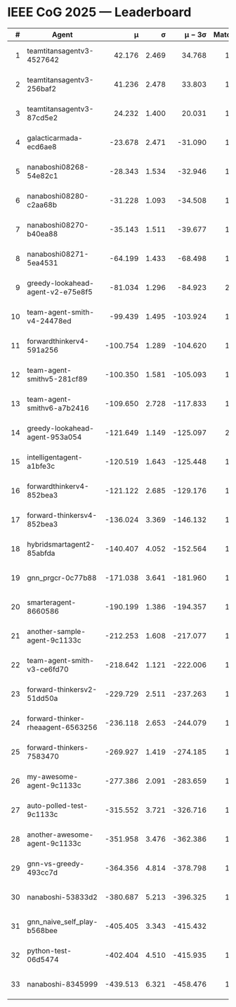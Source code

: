 # IEEE CoG 2025 — Leaderboard

| # | Agent | μ | σ | μ − 3σ | Matches | Updated |
|---:|---|---:|---:|---:|---:|---|
| 1 | teamtitansagentv3-4527642 | 42.176 | 2.469 | 34.768 | 1480 | 2025-09-01 08:39 |
| 2 | teamtitansagentv3-256baf2 | 41.236 | 2.478 | 33.803 | 1918 | 2025-09-01 08:39 |
| 3 | teamtitansagentv3-87cd5e2 | 24.232 | 1.400 | 20.031 | 1758 | 2025-09-01 08:39 |
| 4 | galacticarmada-ecd6ae8 | -23.678 | 2.471 | -31.090 | 1720 | 2025-09-01 08:39 |
| 5 | nanaboshi08268-54e82c1 | -28.343 | 1.534 | -32.946 | 1940 | 2025-09-01 08:39 |
| 6 | nanaboshi08280-c2aa68b | -31.228 | 1.093 | -34.508 | 1860 | 2025-09-01 08:39 |
| 7 | nanaboshi08270-b40ea88 | -35.143 | 1.511 | -39.677 | 1760 | 2025-09-01 08:39 |
| 8 | nanaboshi08271-5ea4531 | -64.199 | 1.433 | -68.498 | 1660 | 2025-09-01 08:39 |
| 9 | greedy-lookahead-agent-v2-e75e8f5 | -81.034 | 1.296 | -84.923 | 2050 | 2025-09-01 08:39 |
| 10 | team-agent-smith-v4-24478ed | -99.439 | 1.495 | -103.924 | 1520 | 2025-09-01 08:39 |
| 11 | forwardthinkerv4-591a256 | -100.754 | 1.289 | -104.620 | 1398 | 2025-09-01 08:39 |
| 12 | team-agent-smithv5-281cf89 | -100.350 | 1.581 | -105.093 | 1680 | 2025-09-01 08:39 |
| 13 | team-agent-smithv6-a7b2416 | -109.650 | 2.728 | -117.833 | 1900 | 2025-09-01 08:39 |
| 14 | greedy-lookahead-agent-953a054 | -121.649 | 1.149 | -125.097 | 2050 | 2025-09-01 08:39 |
| 15 | intelligentagent-a1bfe3c | -120.519 | 1.643 | -125.448 | 1492 | 2025-09-01 08:39 |
| 16 | forwardthinkerv4-852bea3 | -121.122 | 2.685 | -129.176 | 1535 | 2025-09-01 08:39 |
| 17 | forward-thinkersv4-852bea3 | -136.024 | 3.369 | -146.132 | 1244 | 2025-09-01 08:39 |
| 18 | hybridsmartagent2-85abfda | -140.407 | 4.052 | -152.564 | 1356 | 2025-09-01 08:39 |
| 19 | gnn_prgcr-0c77b88 | -171.038 | 3.641 | -181.960 | 1520 | 2025-09-01 08:39 |
| 20 | smarteragent-8660586 | -190.199 | 1.386 | -194.357 | 1405 | 2025-09-01 08:39 |
| 21 | another-sample-agent-9c1133c | -212.253 | 1.608 | -217.077 | 1920 | 2025-09-01 08:39 |
| 22 | team-agent-smith-v3-ce6fd70 | -218.642 | 1.121 | -222.006 | 1540 | 2025-09-01 08:39 |
| 23 | forward-thinkersv2-51dd50a | -229.729 | 2.511 | -237.263 | 1540 | 2025-09-01 08:39 |
| 24 | forward-thinker-rheaagent-6563256 | -236.118 | 2.653 | -244.079 | 1900 | 2025-09-01 08:39 |
| 25 | forward-thinkers-7583470 | -269.927 | 1.419 | -274.185 | 1820 | 2025-09-01 08:39 |
| 26 | my-awesome-agent-9c1133c | -277.386 | 2.091 | -283.659 | 1680 | 2025-09-01 08:39 |
| 27 | auto-polled-test-9c1133c | -315.552 | 3.721 | -326.716 | 1940 | 2025-09-01 08:39 |
| 28 | another-awesome-agent-9c1133c | -351.958 | 3.476 | -362.386 | 1880 | 2025-09-01 08:39 |
| 29 | gnn-vs-greedy-493cc7d | -364.356 | 4.814 | -378.798 | 1920 | 2025-09-01 08:39 |
| 30 | nanaboshi-53833d2 | -380.687 | 5.213 | -396.325 | 1640 | 2025-09-01 08:39 |
| 31 | gnn_naive_self_play-b568bee | -405.405 | 3.343 | -415.432 | 920 | 2025-09-01 08:39 |
| 32 | python-test-06d5474 | -402.404 | 4.510 | -415.935 | 1500 | 2025-09-01 08:39 |
| 33 | nanaboshi-8345999 | -439.513 | 6.321 | -458.476 | 1560 | 2025-09-01 08:39 |
